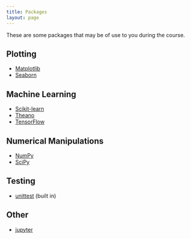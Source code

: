 ```yaml
---
title: Packages
layout: page
---
```


These are some packages that may be of use to you during the course.

## Plotting

- [Matplotlib](https://matplotlib.org)
- [Seaborn](https://seaborn.pydata.org)

## Machine Learning

- [Scikit-learn](http://scikit-learn.org/stable/)
- [Theano](http://www.deeplearning.net/software/theano/)
- [TensorFlow](https://www.tensorflow.org)

## Numerical Manipulations

- [NumPy](http://www.numpy.org)
- [SciPy](https://www.scipy.org)

## Testing

- [unittest](https://docs.python.org/3/library/unittest.html#) (built in)

## Other

- [jupyter](http://jupyter.org)
